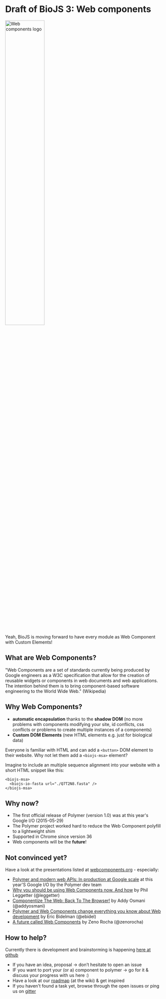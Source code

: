 # Draft of BioJS 3: Web components

<img width="50%" alt="Web components logo" src="http://webcomponents.org/img/logo.svg" />

Yeah, BioJS is moving forward to have every module as Web Component with Custom Elements!

What are Web Components?
------------------------

"Web Components are a set of standards currently being produced by Google engineers as a W3C specification that allow for the creation of reusable widgets or components in web documents and web applications. The intention behind them is to bring component-based software engineering to the World Wide Web." (Wikipedia)

Why Web Components?
-------------------

* __automatic encapsulation__ thanks to the __shadow DOM__ (no more problems with components modifying your site, id conflicts, css conflicts or problems to create multiple instances of a components)
* __Custom DOM Elements__ (new HTML elements e.g. just for biological data)

Everyone is familiar with HTML and can add a `<button>` DOM element to their website. Why not let them add a `<biojs-msa>` element?

Imagine to include an multiple sequence alignment into your website with a short HTML snippet like this:

```
<biojs-msa>
  <biojs-io-fasta url="./Q7T2N8.fasta" />
</biojs-msa>
```

Why now?
--------

* The first official release of Polymer (version 1.0) was at this year's Google I/O (2015-05-29)
* The Polymer project worked hard to reduce the Web Component polyfill to a lightweight shim
* Supported in Chrome since version 36
* Web components will be the __future__!

Not convinced yet?
------------------

Have a look at the presentations listed at [webcomponents.org](http://webcomponents.org/presentations/) - especially:
* [Polymer and modern web APIs: In production at Google scale](https://www.youtube.com/watch?v=fD2As5RmM8Q) at this year'S Google I/O by the Polymer dev team
* [Why you should be using Web Components now. And how](https://leggetter.github.io/web-components-now/dunddd-2014/#1) by Phil Leggetter (@leggetter)
* [Componentize The Web: Back To The Browser!](https://www.youtube.com/watch?v=GOPXVLxp9Nc) by Addy Osmani
(@addyosmani)
* [Polymer and Web Components change everything you know about Web development](https://www.youtube.com/watch?v=8OJ7ih8EE7s) by Eric Bidelman (@ebidel)
* [A future called Web Components](https://vimeo.com/97308701) by Zeno Rocha (@zenorocha)

How to help?
------------

Currently there is development and brainstorming is happening [here at github](https://github.com/biojs/biojs3)

* If you have an idea, proposal -> don’t hesitate to open an issue
* IF you want to port your (or a) component to polymer -> go for it & discuss your progress with us here :)
* Have a look at our [roadmap](https://github.com/biojs/biojs3/wiki) (at the wiki) & get inspired
* If you haven't found a task yet, browse through the open issues or ping us on [gitter](https://gitter.im/biojs/biojs)
